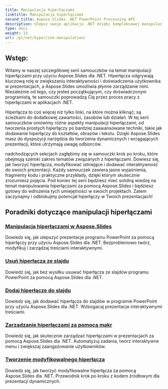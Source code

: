 ```yaml
---
title: Manipulacja hiperłączami
linktitle: Manipulacja hiperłączami
second_title: Aspose.Slides .NET PowerPoint Processing API
description: Ulepsz swoje aplikacje .NET dzięki kompleksowej manipulacji hiperłączami za pomocą Aspose.Slides. Dowiedz się, jak bez wysiłku zarządzać hiperłączami, tworzyć interaktywne prezentacje i zwiększać zaangażowanie użytkowników.
type: docs
weight: 13
url: /pl/net/hyperlink-manipulation/
---
```


## Wstęp:

Witamy w naszej szczegółowej serii samouczków na temat manipulacji hiperłączami przy użyciu Aspose.Slides dla .NET. Hiperłącza odgrywają kluczową rolę w zwiększaniu interaktywności i doświadczenia użytkownika w prezentacjach, a Aspose.Slides umożliwia płynne zarządzanie nimi. Niezależnie od tego, czy jesteś początkującym, czy doświadczonym programistą, te samouczki poprowadzą Cię przez proces pracy z hiperłączami w aplikacjach .NET.

Hiperłącza to coś więcej niż tylko linki, na które można kliknąć; są ścieżkami do dodatkowej zawartości, zasobów lub działań. W tej serii samouczków omówimy różne aspekty manipulacji hiperłączami, od tworzenia prostych hiperłączy po bardziej zaawansowane techniki, takie jak dodawanie hiperłączy do kształtów, obrazów i tekstu. Dzięki Aspose.Slides masz do dyspozycji narzędzia do tworzenia dynamicznych i wciągających prezentacji, które utrzymają uwagę odbiorców.

nadchodzących sekcjach zagłębimy się w samouczki krok po kroku, które obejmują szeroki zakres tematów związanych z hiperłączami. Dowiesz się, jak tworzyć hiperłącza, modyfikować istniejące i dodawać interaktywność do swoich prezentacji. Każdy samouczek zawiera jasne wyjaśnienia, fragmenty kodu i praktyczne przykłady, dzięki którym skutecznie zrozumiesz pojęcia. Pod koniec tej serii będziesz mieć solidną wiedzę na temat manipulowania hiperłączami za pomocą Aspose.Slides i będziesz gotowy do wdrożenia tych umiejętności w swoich projektach. Zatem zaczynajmy i odblokujmy potencjał hiperłączy w Twoich prezentacjach!

## Poradniki dotyczące manipulacji hiperłączami
### [Manipulacja hiperłączami w Aspose.Slides](./hyperlink-manipulation/)
Dowiedz się, jak ulepszyć prezentacje programu PowerPoint za pomocą hiperłączy przy użyciu Aspose.Slides dla .NET. Bezproblemowo twórz, modyfikuj i zarządzaj treściami interaktywnymi.
### [Usuń hiperłącza ze slajdu](./remove-hyperlinks/)
Dowiedz się, jak bez wysiłku usuwać hiperłącza ze slajdów programu PowerPoint za pomocą Aspose.Slides dla .NET.
### [Dodaj hiperłącze do slajdu](./add-hyperlink/)
Dowiedz się, jak dodawać hiperłącza do slajdów w programie PowerPoint przy użyciu Aspose.Slides dla .NET. Wzbogacaj prezentacje interaktywnymi treściami.
### [Zarządzanie hiperłączami za pomocą makr](./macro-hyperlink/)
Dowiedz się, jak skutecznie zarządzać hiperłączami w prezentacjach za pomocą Aspose.Slides dla .NET. Automatyzuj zadania, twórz interaktywne menu i zwiększaj zaangażowanie użytkowników.
### [Tworzenie modyfikowalnego hiperłącza](./mutable-hyperlink/)
Dowiedz się, jak tworzyć modyfikowalne hiperłącza za pomocą Aspose.Slides dla .NET. Przewodnik krok po kroku z kodem źródłowym dla prezentacji dynamicznych.